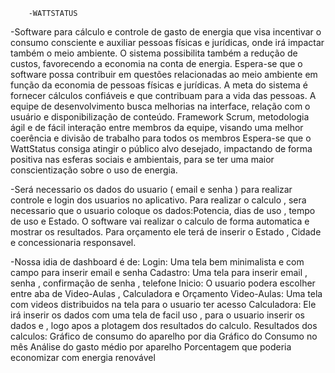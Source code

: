         -WATTSTATUS

-Software para cálculo e controle de gasto de energia que visa incentivar o consumo consciente e auxiliar pessoas físicas e jurídicas, onde irá impactar também o meio ambiente. 
  O sistema possibilita também a redução de custos, favorecendo a economia na conta de energia. Espera-se que o software possa contribuir em questões relacionadas ao meio ambiente em função da economia de pessoas físicas e jurídicas. 
  A meta do sistema é fornecer cálculos confiáveis e que contribuam para a vida das pessoas. A equipe de desenvolvimento busca melhorias na interface, relação com o usuário e disponibilização de conteúdo. 
  Framework Scrum, metodologia ágil e de fácil interação entre membros da equipe, visando uma melhor coerência e divisão de trabalho para todos os membros 
  Espera-se que o WattStatus consiga atingir o público alvo desejado, impactando de forma positiva nas esferas sociais e ambientais, para se ter uma maior conscientização sobre o uso de energia.


-Será necessario os dados do usuario ( email e senha ) para realizar controle e login dos usuarios no aplicativo. Para realizar o calculo , sera necessario que o usuario coloque os dados:Potencia, dias de uso , tempo de uso e
  Estado. O software vai realizar o calculo de forma automatica e mostrar os resultados. Para orçamento ele terá de inserir o Estado , Cidade e concessionaria responsavel.

-Nossa idia de dashboard é de:
  Login: Uma tela bem minimalista e com campo para inserir email e senha
  Cadastro: Uma tela para inserir email , senha , confirmação de senha , telefone
  Inicio: O usuario podera escolher entre aba de Video-Aulas , Calculadora e Orçamento
  Video-Aulas: Uma tela com videos distribuidos na tela para o usuario ter acesso
  Calculadora: Ele irá inserir os dados com uma tela de facil uso , para o usuario inserir os dados e  , logo apos a plotagem dos resultados do calculo.
  Resultados dos calculos:
  Gráfico de consumo do aparelho por dia
  Gráfico do Consumo no mês
  Análise do gasto médio por aparelho
  Porcentagem que poderia economizar com energia renovável
